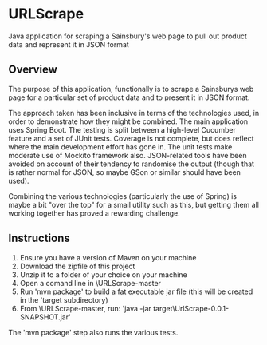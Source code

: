 # URLScrape
Java application for scraping a Sainsbury's web page to pull out product data and represent it in JSON format


Overview
--------

The purpose of this application, functionally is to scrape a Sainsburys web page for a particular set of product data and to present it in JSON format.

The approach taken has been inclusive in terms of the technologies used, in order to demonstrate how they might be combined. The main application uses Spring Boot. The testing is split between a high-level Cucumber feature and a set of JUnit tests. Coverage is not complete, but does reflect where the main development effort has gone in. The unit tests make moderate use of Mockito framework also. JSON-related tools have been avoided on account of their tendency to randomise the output (though that is rather normal for JSON, so maybe GSon or similar should have been used).

Combining the various technologies (particularly the use of Spring) is maybe a bit "over the top" for a small utility such as this, but getting them all working together has proved a rewarding challenge. </SPEECH>


Instructions
------------

1) Ensure you have a version of Maven on your machine
2) Download the zipfile of this project
3) Unzip it to a folder of your choice on your machine
4) Open a comand line in <your folder>\URLScrape-master
5) Run 'mvn package' to build a fat executable jar file
   (this will be created in the 'target subdirectory)
6) From <your folder>\URLScrape-master, run:
       'java -jar target\UrlScrape-0.0.1-SNAPSHOT.jar'

       
The 'mvn package' step also runs the various tests.
